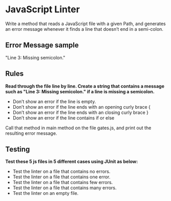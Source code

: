 # JavaScript Linter

Write a method that reads a JavaScript file with a given Path, and generates an error message whenever it finds a line that doesn’t end in a semi-colon.

## Error Message sample

"Line 3: Missing semicolon."

## Rules

**Read through the file line by line. Create a string that contains a message such as "Line 3: Missing semicolon." if a line is missing a semicolon.**

- Don’t show an error if the line is empty.
- Don’t show an error if the line ends with an opening curly brace {
- Don’t show an error if the line ends with an closing curly brace }
- Don’t show an error if the line contains if or else

Call that method in main method on the file gates.js, and print out the resulting error message.

## Testing

**Test these 5 js files in 5 different cases using JUnit as below:**

- Test the linter on a file that contains no errors.
- Test the linter on a file that contains one error.
- Test the linter on a file that contains few errors.
- Test the linter on a file that contains many errors.
- Test the linter on an empty file.
